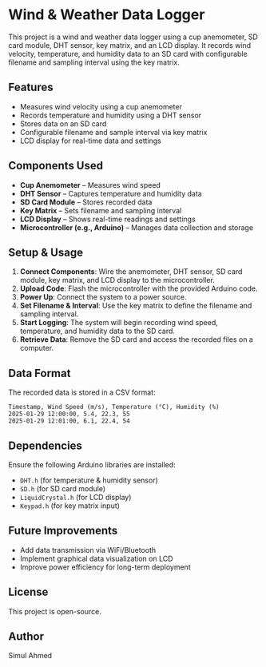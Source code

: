 # Wind & Weather Data Logger

This project is a wind and weather data logger using a cup anemometer, SD card module, DHT sensor, key matrix, and an LCD display. It records wind velocity, temperature, and humidity data to an SD card with configurable filename and sampling interval using the key matrix.

## Features
- Measures wind velocity using a cup anemometer
- Records temperature and humidity using a DHT sensor
- Stores data on an SD card
- Configurable filename and sample interval via key matrix
- LCD display for real-time data and settings

## Components Used
- **Cup Anemometer** – Measures wind speed
- **DHT Sensor** – Captures temperature and humidity data
- **SD Card Module** – Stores recorded data
- **Key Matrix** – Sets filename and sampling interval
- **LCD Display** – Shows real-time readings and settings
- **Microcontroller (e.g., Arduino)** – Manages data collection and storage

## Setup & Usage
1. **Connect Components**: Wire the anemometer, DHT sensor, SD card module, key matrix, and LCD display to the microcontroller.
2. **Upload Code**: Flash the microcontroller with the provided Arduino code.
3. **Power Up**: Connect the system to a power source.
4. **Set Filename & Interval**: Use the key matrix to define the filename and sampling interval.
5. **Start Logging**: The system will begin recording wind speed, temperature, and humidity data to the SD card.
6. **Retrieve Data**: Remove the SD card and access the recorded files on a computer.

## Data Format
The recorded data is stored in a CSV format:
```
Timestamp, Wind Speed (m/s), Temperature (°C), Humidity (%)
2025-01-29 12:00:00, 5.4, 22.3, 55
2025-01-29 12:01:00, 6.1, 22.4, 54
```

## Dependencies
Ensure the following Arduino libraries are installed:
- `DHT.h` (for temperature & humidity sensor)
- `SD.h` (for SD card module)
- `LiquidCrystal.h` (for LCD display)
- `Keypad.h` (for key matrix input)

## Future Improvements
- Add data transmission via WiFi/Bluetooth
- Implement graphical data visualization on LCD
- Improve power efficiency for long-term deployment

## License
This project is open-source.

## Author
Simul Ahmed

